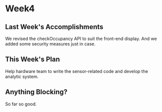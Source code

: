 # Week4
## Last Week's Accomplishments
We revised the checkOccupancy API to suit the front-end display. And we added some security measures just in case.

## This Week's Plan
Help hardware team to write the sensor-related code and develop the analytic system.

## Anything Blocking?
So far so good.
